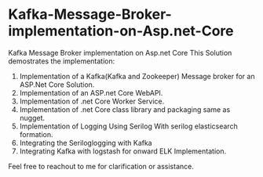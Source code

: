 # Kafka-Message-Broker-implementation-on-Asp.net-Core
Kafka Message Broker implementation on Asp.net Core
This Solution demostrates the implementation:
1. Implementation of a Kafka(Kafka and Zookeeper) Message broker for an ASP.Net Core Solution.
2. Implementation of an ASP.net Core WebAPI.
3. Implementation of .net Core Worker Service.
4. Implementation of .net Core class library and packaging same as nugget.
5. Implementation of Logging Using Serilog With serilog elasticsearch formation.
6. Integrating the Seriloglogging with Kafka
7. Integrating Kafka with logstash for onward ELK Implementation.

Feel free to reachout to me for clarification or assistance.
 









